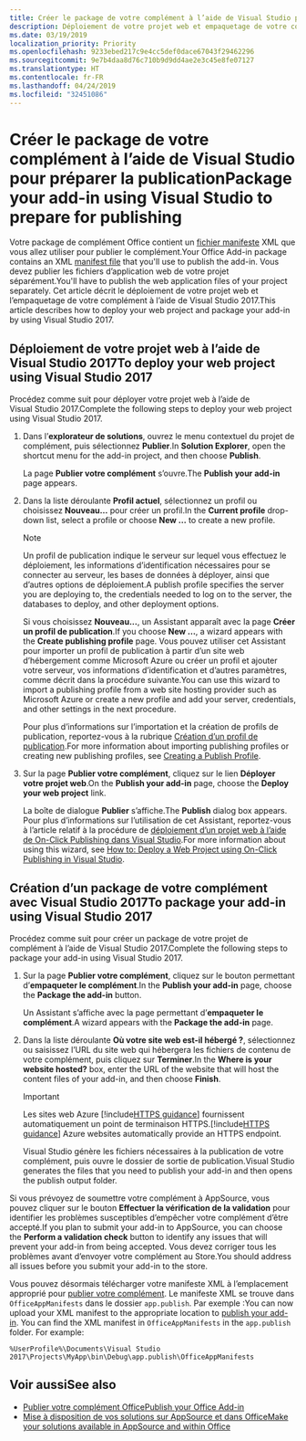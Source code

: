 ```yaml
---
title: Créer le package de votre complément à l’aide de Visual Studio pour préparer la publication | Microsoft Docs
description: Déploiement de votre projet web et empaquetage de votre complément à l’aide de Visual Studio 2017.
ms.date: 03/19/2019
localization_priority: Priority
ms.openlocfilehash: 9233ebed217c9e4cc5def0dace67043f29462296
ms.sourcegitcommit: 9e7b4daa8d76c710b9d9dd4ae2e3c45e8fe07127
ms.translationtype: HT
ms.contentlocale: fr-FR
ms.lasthandoff: 04/24/2019
ms.locfileid: "32451086"
---
```

# <a name="package-your-add-in-using-visual-studio-to-prepare-for-publishing"></a><span data-ttu-id="44b34-103">Créer le package de votre complément à l’aide de Visual Studio pour préparer la publication</span><span class="sxs-lookup"><span data-stu-id="44b34-103">Package your add-in using Visual Studio to prepare for publishing</span></span>

<span data-ttu-id="44b34-104">Votre package de complément Office contient un [fichier manifeste](../develop/add-in-manifests.md) XML que vous allez utiliser pour publier le complément.</span><span class="sxs-lookup"><span data-stu-id="44b34-104">Your Office Add-in package contains an XML [manifest file](../develop/add-in-manifests.md) that you'll use to publish the add-in.</span></span> <span data-ttu-id="44b34-105">Vous devez publier les fichiers d’application web de votre projet séparément.</span><span class="sxs-lookup"><span data-stu-id="44b34-105">You'll have to publish the web application files of your project separately.</span></span> <span data-ttu-id="44b34-106">Cet article décrit le déploiement de votre projet web et l’empaquetage de votre complément à l’aide de Visual Studio 2017.</span><span class="sxs-lookup"><span data-stu-id="44b34-106">This article describes how to deploy your web project and package your add-in by using Visual Studio 2017.</span></span>

## <a name="to-deploy-your-web-project-using-visual-studio-2017"></a><span data-ttu-id="44b34-107">Déploiement de votre projet web à l’aide de Visual Studio 2017</span><span class="sxs-lookup"><span data-stu-id="44b34-107">To deploy your web project using Visual Studio 2017</span></span>

<span data-ttu-id="44b34-108">Procédez comme suit pour déployer votre projet web à l’aide de Visual Studio 2017.</span><span class="sxs-lookup"><span data-stu-id="44b34-108">Complete the following steps to deploy your web project using Visual Studio 2017.</span></span>

1. <span data-ttu-id="44b34-109">Dans l’**explorateur de solutions**, ouvrez le menu contextuel du projet de complément, puis sélectionnez **Publier**.</span><span class="sxs-lookup"><span data-stu-id="44b34-109">In  **Solution Explorer**, open the shortcut menu for the add-in project, and then choose  **Publish**.</span></span>

    <span data-ttu-id="44b34-110">La page **Publier votre complément** s’ouvre.</span><span class="sxs-lookup"><span data-stu-id="44b34-110">The  **Publish your add-in** page appears.</span></span>

2. <span data-ttu-id="44b34-111">Dans la liste déroulante **Profil actuel**, sélectionnez un profil ou choisissez **Nouveau…** pour créer un profil.</span><span class="sxs-lookup"><span data-stu-id="44b34-111">In the  **Current profile** drop-down list, select a profile or choose **New ...** to create a new profile.</span></span>

    > [!NOTE]
    > <span data-ttu-id="44b34-112">Un profil de publication indique le serveur sur lequel vous effectuez le déploiement, les informations d’identification nécessaires pour se connecter au serveur, les bases de données à déployer, ainsi que d’autres options de déploiement.</span><span class="sxs-lookup"><span data-stu-id="44b34-112">A publish profile specifies the server you are deploying to, the credentials needed to log on to the server, the databases to deploy, and other deployment options.</span></span>

    <span data-ttu-id="44b34-113">Si vous choisissez **Nouveau...**, un Assistant apparaît avec la page **Créer un profil de publication**.</span><span class="sxs-lookup"><span data-stu-id="44b34-113">If you choose  **New ...**, a wizard appears with the **Create publishing profile** page.</span></span> <span data-ttu-id="44b34-114">Vous pouvez utiliser cet Assistant pour importer un profil de publication à partir d’un site web d’hébergement comme Microsoft Azure ou créer un profil et ajouter votre serveur, vos informations d’identification et d’autres paramètres, comme décrit dans la procédure suivante.</span><span class="sxs-lookup"><span data-stu-id="44b34-114">You can use this wizard to import a publishing profile from a web site hosting provider such as Microsoft Azure or create a new profile and add your server, credentials, and other settings in the next procedure.</span></span>

    <span data-ttu-id="44b34-115">Pour plus d’informations sur l’importation et la création de profils de publication, reportez-vous à la rubrique [Création d’un profil de publication](https://msdn.microsoft.com/library/dd465337.aspx#creating_a_profile).</span><span class="sxs-lookup"><span data-stu-id="44b34-115">For more information about importing publishing profiles or creating new publishing profiles, see [Creating a Publish Profile](https://msdn.microsoft.com/library/dd465337.aspx#creating_a_profile).</span></span>

3. <span data-ttu-id="44b34-116">Sur la page **Publier votre complément**, cliquez sur le lien **Déployer votre projet web**.</span><span class="sxs-lookup"><span data-stu-id="44b34-116">On the **Publish your add-in** page, choose the **Deploy your web project** link.</span></span>

    <span data-ttu-id="44b34-117">La boîte de dialogue **Publier** s’affiche.</span><span class="sxs-lookup"><span data-stu-id="44b34-117">The  **Publish** dialog box appears.</span></span> <span data-ttu-id="44b34-118">Pour plus d’informations sur l’utilisation de cet Assistant, reportez-vous à l’article relatif à la procédure de [déploiement d’un projet web à l’aide de On-Click Publishing dans Visual Studio](https://msdn.microsoft.com/library/dd465337.aspx).</span><span class="sxs-lookup"><span data-stu-id="44b34-118">For more information about using this wizard, see [How to: Deploy a Web Project using On-Click Publishing in Visual Studio](https://msdn.microsoft.com/library/dd465337.aspx).</span></span>

## <a name="to-package-your-add-in-using-visual-studio-2017"></a><span data-ttu-id="44b34-119">Création d’un package de votre complément avec Visual Studio 2017</span><span class="sxs-lookup"><span data-stu-id="44b34-119">To package your add-in using Visual Studio 2017</span></span>

<span data-ttu-id="44b34-120">Procédez comme suit pour créer un package de votre projet de complément à l’aide de Visual Studio 2017.</span><span class="sxs-lookup"><span data-stu-id="44b34-120">Complete the following steps to package your add-in using Visual Studio 2017.</span></span>

1. <span data-ttu-id="44b34-121">Sur la page **Publier votre complément**, cliquez sur le bouton permettant d’**empaqueter le complément**.</span><span class="sxs-lookup"><span data-stu-id="44b34-121">In the **Publish your add-in** page, choose the **Package the add-in** button.</span></span>

    <span data-ttu-id="44b34-122">Un Assistant s’affiche avec la page permettant d’**empaqueter le complément**.</span><span class="sxs-lookup"><span data-stu-id="44b34-122">A wizard appears with the **Package the add-in** page.</span></span>

2. <span data-ttu-id="44b34-123">Dans la liste déroulante **Où votre site web est-il hébergé ?**, sélectionnez ou saisissez l’URL du site web qui hébergera les fichiers de contenu de votre complément, puis cliquez sur **Terminer**.</span><span class="sxs-lookup"><span data-stu-id="44b34-123">In the **Where is your website hosted?** box, enter the URL of the website that will host the content files of your add-in, and then choose **Finish**.</span></span>

    > [!IMPORTANT]
    > <span data-ttu-id="44b34-124">Les sites web Azure [!include[HTTPS guidance](../includes/https-guidance.md)] fournissent automatiquement un point de terminaison HTTPS.</span><span class="sxs-lookup"><span data-stu-id="44b34-124">[!include[HTTPS guidance](../includes/https-guidance.md)] Azure websites automatically provide an HTTPS endpoint.</span></span>

    <span data-ttu-id="44b34-125">Visual Studio génère les fichiers nécessaires à la publication de votre complément, puis ouvre le dossier de sortie de publication.</span><span class="sxs-lookup"><span data-stu-id="44b34-125">Visual Studio generates the files that you need to publish your add-in and then opens the publish output folder.</span></span>

<span data-ttu-id="44b34-126">Si vous prévoyez de soumettre votre complément à AppSource, vous pouvez cliquer sur le bouton **Effectuer la vérification de la validation** pour identifier les problèmes susceptibles d’empêcher votre complément d’être accepté.</span><span class="sxs-lookup"><span data-stu-id="44b34-126">If you plan to submit your add-in to AppSource, you can choose the **Perform a validation check** button to identify any issues that will prevent your add-in from being accepted.</span></span> <span data-ttu-id="44b34-127">Vous devez corriger tous les problèmes avant d’envoyer votre complément au Store.</span><span class="sxs-lookup"><span data-stu-id="44b34-127">You should address all issues before you submit your add-in to the store.</span></span>

<span data-ttu-id="44b34-p105">Vous pouvez désormais télécharger votre manifeste XML à l’emplacement approprié pour [publier votre complément](../publish/publish.md). Le manifeste XML se trouve dans `OfficeAppManifests` dans le dossier `app.publish`. Par exemple :</span><span class="sxs-lookup"><span data-stu-id="44b34-p105">You can now upload your XML manifest to the appropriate location to [publish your add-in](../publish/publish.md). You can find the XML manifest in `OfficeAppManifests` in the `app.publish` folder. For example:</span></span>

 `%UserProfile%\Documents\Visual Studio 2017\Projects\MyApp\bin\Debug\app.publish\OfficeAppManifests`

## <a name="see-also"></a><span data-ttu-id="44b34-131">Voir aussi</span><span class="sxs-lookup"><span data-stu-id="44b34-131">See also</span></span>

- [<span data-ttu-id="44b34-132">Publier votre complément Office</span><span class="sxs-lookup"><span data-stu-id="44b34-132">Publish your Office Add-in</span></span>](../publish/publish.md)
- [<span data-ttu-id="44b34-133">Mise à disposition de vos solutions sur AppSource et dans Office</span><span class="sxs-lookup"><span data-stu-id="44b34-133">Make your solutions available in AppSource and within Office</span></span>](/office/dev/store/submit-to-the-office-store)
